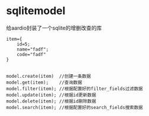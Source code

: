 # sqlitemodel

给aardio封装了一个sqlite的增删改查的库

    item={
        id=5;
        name="fadf";
        code="fadf"
    }


    model.create(item)  //创建一条数据
    model.get(item);    //查询数据
    model.filter(item); //根据配置好的filter_fields过滤数据
    model.update(item); //根据id更新数据
    model.delete(item); //根据id删除数据
    model.search(item); //根据配置好的search_fields搜索数据
